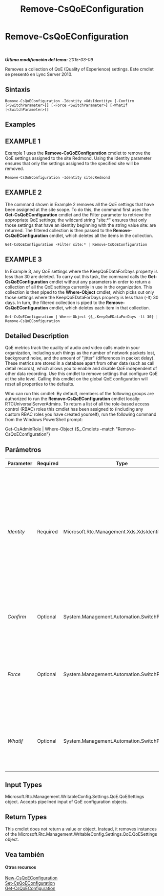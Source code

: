 ﻿---
title: Remove-CsQoEConfiguration
TOCTitle: Remove-CsQoEConfiguration
ms:assetid: 3b50e857-c524-4aad-b191-d324fc7c837c
ms:mtpsurl: https://technet.microsoft.com/es-es/library/Gg425879(v=OCS.15)
ms:contentKeyID: 48274987
ms.date: 01/07/2017
mtps_version: v=OCS.15
ms.translationtype: HT
---

# Remove-CsQoEConfiguration

 

_**Última modificación del tema:** 2015-03-09_

Removes a collection of QoE (Quality of Experience) settings. Este cmdlet se presentó en Lync Server 2010.

## Sintaxis

    Remove-CsQoEConfiguration -Identity <XdsIdentity> [-Confirm [<SwitchParameter>]] [-Force <SwitchParameter>] [-WhatIf [<SwitchParameter>]]

## Examples

## EXAMPLE 1

Example 1 uses the **Remove-CsQoEConfiguration** cmdlet to remove the QoE settings assigned to the site Redmond. Using the Identity parameter ensures that only the settings assigned to the specified site will be removed.

    Remove-CsQoEConfiguration -Identity site:Redmond

## EXAMPLE 2

The command shown in Example 2 removes all the QoE settings that have been assigned at the site scope. To do this, the command first uses the **Get-CsQoEConfiguration** cmdlet and the Filter parameter to retrieve the appropriate QoE settings; the wildcard string "site:\*" ensures that only those settings that have an identity beginning with the string value site: are returned. The filtered collection is then passed to the **Remove-CsQoEConfiguration** cmdlet, which deletes all the items in the collection.

    Get-CsQoEConfiguration -Filter site:* | Remove-CsQoEConfiguration

## EXAMPLE 3

In Example 3, any QoE settings where the KeepQoEDataForDays property is less than 30 are deleted. To carry out this task, the command calls the **Get-CsQoEConfiguration** cmdlet without any parameters in order to return a collection of all the QoE settings currently in use in the organization. This collection is then piped to the **Where-Object** cmdlet, which picks out only those settings where the KeepQoEDataForDays property is less than (-lt) 30 days. In turn, the filtered collection is piped to the **Remove-CsQoEConfiguration** cmdlet, which deletes each item in that collection.

    Get-CsQoEConfiguration | Where-Object {$_.KeepQoEDataForDays -lt 30} | Remove-CsQoEConfiguration

## Detailed Description

QoE metrics track the quality of audio and video calls made in your organization, including such things as the number of network packets lost, background noise, and the amount of "jitter" (differences in packet delay). These metrics are stored in a database apart from other data (such as call detail records), which allows you to enable and disable QoE independent of other data recording. Use this cmdlet to remove settings that configure QoE at the site level. Calling this cmdlet on the global QoE configuration will reset all properties to the defaults.

Who can run this cmdlet: By default, members of the following groups are authorized to run the **Remove-CsQoEConfiguration** cmdlet locally: RTCUniversalServerAdmins. To return a list of all the role-based access control (RBAC) roles this cmdlet has been assigned to (including any custom RBAC roles you have created yourself), run the following command from the Windows PowerShell prompt:

Get-CsAdminRole | Where-Object {$\_.Cmdlets –match "Remove-CsQoEConfiguration"}

## Parámetros


<table>
<colgroup>
<col style="width: 25%" />
<col style="width: 25%" />
<col style="width: 25%" />
<col style="width: 25%" />
</colgroup>
<thead>
<tr class="header">
<th>Parameter</th>
<th>Required</th>
<th>Type</th>
<th>Description</th>
</tr>
</thead>
<tbody>
<tr class="odd">
<td><p><em>Identity</em></p></td>
<td><p>Required</p></td>
<td><p>Microsoft.Rtc.Management.Xds.XdsIdentity</p></td>
<td><p>The unique identifier of the settings you want to remove. Possible values are global and site:&lt;site name&gt;, where &lt;site name&gt; is the name of the site in your Lync Server deployment with the settings to be removed.</p></td>
</tr>
<tr class="even">
<td><p><em>Confirm</em></p></td>
<td><p>Optional</p></td>
<td><p>System.Management.Automation.SwitchParameter</p></td>
<td><p>Se le pedirá confirmación antes de ejecutar el comando.</p></td>
</tr>
<tr class="odd">
<td><p><em>Force</em></p></td>
<td><p>Optional</p></td>
<td><p>System.Management.Automation.SwitchParameter</p></td>
<td><p>Suppresses any confirmation prompts that would otherwise be displayed before making changes.</p></td>
</tr>
<tr class="even">
<td><p><em>WhatIf</em></p></td>
<td><p>Optional</p></td>
<td><p>System.Management.Automation.SwitchParameter</p></td>
<td><p>Describe qué sucedería si se ejecutara el comando sin ejecutarlo realmente.</p></td>
</tr>
</tbody>
</table>


## Input Types

Microsoft.Rtc.Management.WritableConfig.Settings.QoE.QoESettings object. Accepts pipelined input of QoE configuration objects.

## Return Types

This cmdlet does not return a value or object. Instead, it removes instances of the Microsoft.Rtc.Management.WritableConfig.Settings.QoE.QoESettings object.

## Vea también

#### Otros recursos

[New-CsQoEConfiguration](new-csqoeconfiguration.md)  
[Set-CsQoEConfiguration](set-csqoeconfiguration.md)  
[Get-CsQoEConfiguration](get-csqoeconfiguration.md)

